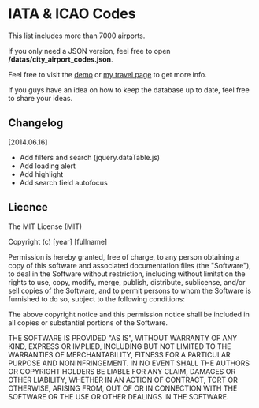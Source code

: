 # IATA & ICAO Codes

This list includes more than 7000 airports.

If you only need a JSON version, feel free to open **/datas/city_airport_codes.json**.

Feel free to visit the [demo](http://spyesx.fr/travels/iata_icao_codes) or [my travel page](http://spyesx.fr/travels) to get more info.

If you guys have an idea on how to keep the database up to date, feel free to share your ideas.

## Changelog

[2014.06.16]
- Add filters and search (jquery.dataTable.js)
- Add loading alert
- Add highlight
- Add search field autofocus


## Licence

The MIT License (MIT)

Copyright (c) [year] [fullname]

Permission is hereby granted, free of charge, to any person obtaining a copy
of this software and associated documentation files (the "Software"), to deal
in the Software without restriction, including without limitation the rights
to use, copy, modify, merge, publish, distribute, sublicense, and/or sell
copies of the Software, and to permit persons to whom the Software is
furnished to do so, subject to the following conditions:

The above copyright notice and this permission notice shall be included in all
copies or substantial portions of the Software.

THE SOFTWARE IS PROVIDED "AS IS", WITHOUT WARRANTY OF ANY KIND, EXPRESS OR
IMPLIED, INCLUDING BUT NOT LIMITED TO THE WARRANTIES OF MERCHANTABILITY,
FITNESS FOR A PARTICULAR PURPOSE AND NONINFRINGEMENT. IN NO EVENT SHALL THE
AUTHORS OR COPYRIGHT HOLDERS BE LIABLE FOR ANY CLAIM, DAMAGES OR OTHER
LIABILITY, WHETHER IN AN ACTION OF CONTRACT, TORT OR OTHERWISE, ARISING FROM,
OUT OF OR IN CONNECTION WITH THE SOFTWARE OR THE USE OR OTHER DEALINGS IN THE
SOFTWARE.
